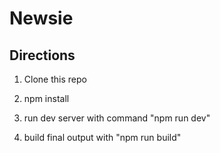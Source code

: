 # Newsie

## Directions

1. Clone this repo

2. npm install

3. run dev server with command "npm run dev"

4. build final output with "npm run build"
